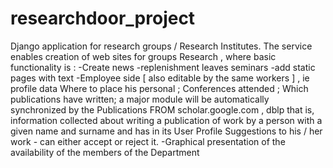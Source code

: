 # researchdoor_project
Django application for research groups / Research Institutes. 
The service enables creation of web sites for groups Research , where basic functionality is :
-Create news
-replenishment leaves seminars
-add static pages with text
-Employee side [ also editable by the same workers ] , ie profile data Where to place his personal ;
Conferences attended ; 
Which publications have written; 
a major module will be automatically synchronized by the Publications FROM scholar.google.com , dblp 
that is, information collected about writing a publication of work by a person with a given name and surname 
and has in its User Profile Suggestions to his / her work - can either accept or reject it.
-Graphical presentation of the availability of the members of the Department 
